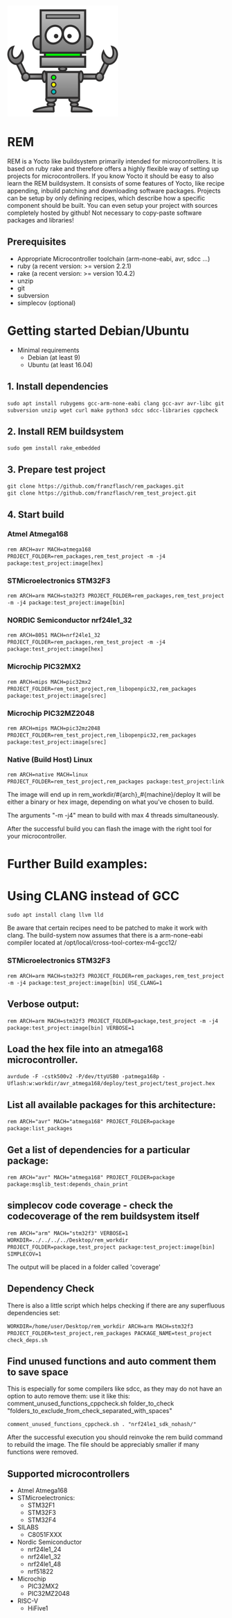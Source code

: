 ![icon](https://github.com/franzflasch/REM/blob/main/rem.png?raw=true)

# REM
REM is a Yocto like buildsystem primarily intended for microcontrollers. It is based on ruby rake and therefore offers a highly flexible way of setting up projects for microcontrollers. If you know Yocto it should be easy to also learn the REM buildsystem. It consists of some features of Yocto, like recipe appending, inbuild patching and downloading software packages. Projects can be setup by only defining recipes, which describe how a specific component should be built. You can even setup your project with sources completely hosted by github! Not necessary to copy-paste software packages and libraries!

## Prerequisites
* Appropriate Microcontroller toolchain (arm-none-eabi, avr, sdcc ...)
* ruby (a recent version: >= version 2.2.1)
* rake (a recent version: >= version 10.4.2)
* unzip
* git
* subversion
* simplecov (optional)

# Getting started Debian/Ubuntu
* Minimal requirements
    - Debian (at least 9)
    - Ubuntu (at least 16.04)

## 1. Install dependencies
```Shell
sudo apt install rubygems gcc-arm-none-eabi clang gcc-avr avr-libc git subversion unzip wget curl make python3 sdcc sdcc-libraries cppcheck
```

## 2. Install REM buildsystem
```Shell
sudo gem install rake_embedded
```

## 3. Prepare test project
```Shell
git clone https://github.com/franzflasch/rem_packages.git
git clone https://github.com/franzflasch/rem_test_project.git
```

## 4. Start build

### Atmel Atmega168
```Shell
rem ARCH=avr MACH=atmega168 PROJECT_FOLDER=rem_packages,rem_test_project -m -j4 package:test_project:image[hex]
```

### STMicroelectronics STM32F3
```Shell
rem ARCH=arm MACH=stm32f3 PROJECT_FOLDER=rem_packages,rem_test_project -m -j4 package:test_project:image[bin]
```

### NORDIC Semiconductor nrf24le1_32
```Shell
rem ARCH=8051 MACH=nrf24le1_32 PROJECT_FOLDER=rem_packages,rem_test_project -m -j4 package:test_project:image[hex]
```

### Microchip PIC32MX2
```Shell
rem ARCH=mips MACH=pic32mx2 PROJECT_FOLDER=rem_test_project,rem_libopenpic32,rem_packages package:test_project:image[srec]
```

### Microchip PIC32MZ2048
```Shell
rem ARCH=mips MACH=pic32mz2048 PROJECT_FOLDER=rem_test_project,rem_libopenpic32,rem_packages package:test_project:image[srec]
```

### Native (Build Host) Linux
```Shell
rem ARCH=native MACH=linux PROJECT_FOLDER=rem_test_project,rem_packages package:test_project:link
```

The image will end up in rem_workdir/#{arch}_#{machine}/deploy
It will be either a binary or hex image, depending on what you've chosen to build.

The arguments "-m -j4" mean to build with max 4 threads simultaneously.

After the successful build you can flash the image with the right tool for your microcontroller.


# Further Build examples:

# Using CLANG instead of GCC
```
sudo apt install clang llvm lld
```
Be aware that certain recipes need to be patched to make it work with clang.
The build-system now assumes that there is a arm-none-eabi compiler located at /opt/local/cross-tool-cortex-m4-gcc12/
### STMicroelectronics STM32F3
```Shell
rem ARCH=arm MACH=stm32f3 PROJECT_FOLDER=rem_packages,rem_test_project -m -j4 package:test_project:image[bin] USE_CLANG=1
```

## Verbose output:
```Shell
rem ARCH=arm MACH=stm32f3 PROJECT_FOLDER=package,test_project -m -j4 package:test_project:image[bin] VERBOSE=1
```

## Load the hex file into an atmega168 microcontroller.
```Shell
avrdude -F -cstk500v2 -P/dev/ttyUSB0 -patmega168p -Uflash:w:workdir/avr_atmega168/deploy/test_project/test_project.hex
```

## List all available packages for this architecture:
```Shell
rem ARCH="avr" MACH="atmega168" PROJECT_FOLDER=package package:list_packages
```

## Get a list of dependencies for a particular package:
```Shell
rem ARCH="avr" MACH="atmega168" PROJECT_FOLDER=package package:msglib_test:depends_chain_print
```

## simplecov code coverage - check the codecoverage of the rem buildsystem itself
```Shell
rem ARCH="arm" MACH="stm32f3" VERBOSE=1 WORKDIR=../../../../Desktop/rem_workdir PROJECT_FOLDER=package,test_project package:test_project:image[bin] SIMPLECOV=1
```
The output will be placed in a folder called 'coverage'

## Dependency Check
There is also a little script which helps checking if there are any superfluous dependencies set:
```Shell
WORKDIR=/home/user/Desktop/rem_workdir ARCH=arm MACH=stm32f3 PROJECT_FOLDER=test_project,rem_packages PACKAGE_NAME=test_project check_deps.sh
```

## Find unused functions and auto comment them to save space
This is especially for some compilers like sdcc, as they may do not have an option to auto remove them:
use it like this:
comment_unused_functions_cppcheck.sh folder_to_check "folders_to_exclude_from_check_separated_with_spaces"
```Shell
comment_unused_functions_cppcheck.sh . "nrf24le1_sdk_nohash/"
```
After the successful execution you should reinvoke the rem build command to rebuild the image. The file should be appreciably smaller if many functions were removed.

## Supported microcontrollers
* Atmel Atmega168
* STMicroelectronics:
    - STM32F1
    - STM32F3
    - STM32F4
* SILABS
    - C8051FXXX
* Nordic Semiconductor
    - nrf24le1_24
    - nrf24le1_32
    - nrf24le1_48
    - nrf51822
* Microchip
    - PIC32MX2
    - PIC32MZ2048
* RISC-V
    - HiFive1

